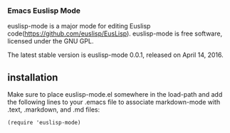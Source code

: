 ### Emacs Euslisp Mode

euslisp-mode is a major mode for editing Euslisp code(https://github.com/euslisp/EusLisp).
euslisp-mode is free software, licensed under the GNU GPL.

The latest stable version is euslisp-mode 0.0.1, released on April 14, 2016.

## installation
Make sure to place euslisp-mode.el somewhere in the load-path and add the following lines to your .emacs file to associate markdown-mode with .text, .markdown, and .md files:

```
(require 'euslisp-mode)
```
